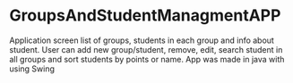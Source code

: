 # GroupsAndStudentManagmentAPP
Application screen list of groups, students in each group and info about student. User can add new group/student, remove, edit, search student in all groups and sort students by points or name.
App was made in java with using Swing 
